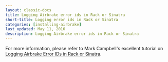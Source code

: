```yaml
---
layout: classic-docs
title: Logging Airbrake error ids in Rack or Sinatra
short-title: Logging error ids in Rack or Sinatra
categories: [installing-airbrake]
last_updated: May 11, 2016
description: Logging Airbrake error ids in Rack or Sinatra
---
```


For more information, please refer to Mark Campbell's excellent tutorial on
[Logging Airbrake Error IDs in Rack or
Sinatra](http://markcampbell.me/tutorial/2014/05/02/logging-airbrake-error-ids-in-rack-or-sinatra.html).
